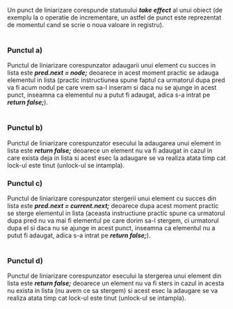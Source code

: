   Un punct de liniarizare corespunde statusului ***take effect*** al unui obiect (de exemplu la o operatie de incrementare, un astfel de punct este reprezentat de momentul 
cand se scrie o noua valoare in registru).
<br/> <br/>

### Punctul a)
Punctul de liniarizare corespunzator adaugarii unui element cu succes in lista este ***pred.next = node;*** deoarece in acest moment practic se adauga elementul in lista (practic instructiunea spune faptul ca urmatorul dupa pred va fi acum nodul pe care vrem sa-l inseram si daca nu se ajunge in acest punct, inseamna ca elementul nu a putut fi adaugat, adica s-a intrat pe ***return false;***).
<br/> <br/>

### Punctul b)
Punctul de liniarizare corespunzator esecului la adaugarea unui element in lista este ***return false;*** deoarece un element nu va fi adaugat in cazul in care exista deja in lista si acest esec la adaugare se va realiza atata timp cat lock-ul este tinut (unlock-ul se intampla).

### Punctul c)
Punctul de liniarizare corespunzator stergerii unui element cu succes din lista este ***pred.next = current.next;*** deoarece dupa acest moment practic se sterge elementul in lista (aceasta instructiune practic spune ca urmatorul dupa pred nu va mai fi elementul pe care dorim sa-l stergem, ci urmatorul dupa el si daca nu se ajunge in acest punct, inseamna ca elementul nu a putut fi adaugat, adica s-a intrat pe ***return false;***).
<br/> <br/>

### Punctul d) 
Punctul de liniarizare corespunzator esecului la stergerea unui element din lista este ***return false;*** deoarece un element nu va fi sters in cazul in acesta nu exista in lista (nu avem ce sa stergem) si acest esec la adaugare se va realiza atata timp cat lock-ul este tinut (unlock-ul se intampla).
